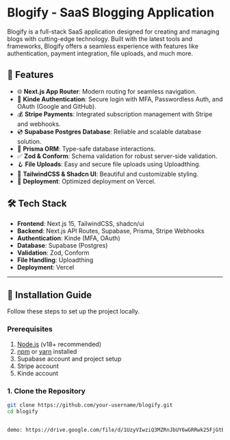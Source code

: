 # Blogify - SaaS Blogging Application

Blogify is a full-stack SaaS application designed for creating and managing blogs with cutting-edge technology. Built with the latest tools and frameworks, Blogify offers a seamless experience with features like authentication, payment integration, file uploads, and much more.

## 🌟 Features

- 🌐 **Next.js App Router**: Modern routing for seamless navigation.
- 🔐 **Kinde Authentication**: Secure login with MFA, Passwordless Auth, and OAuth (Google and GitHub).
- 💰 **Stripe Payments**: Integrated subscription management with Stripe and webhooks.
- 💿 **Supabase Postgres Database**: Reliable and scalable database solution.
- 💨 **Prisma ORM**: Type-safe database interactions.
- ✅ **Zod & Conform**: Schema validation for robust server-side validation.
- 🪝 **File Uploads**: Easy and secure file uploads using Uploadthing.
- 🎨 **TailwindCSS & Shadcn UI**: Beautiful and customizable styling.
- 🚀 **Deployment**: Optimized deployment on Vercel.

## 🛠 Tech Stack

- **Frontend**: Next.js 15, TailwindCSS, shadcn/ui
- **Backend**: Next.js API Routes, Supabase, Prisma, Stripe Webhooks
- **Authentication**: Kinde (MFA, OAuth)
- **Database**: Supabase (Postgres)
- **Validation**: Zod, Conform
- **File Handling**: Uploadthing
- **Deployment**: Vercel

---

## 🔧 Installation Guide

Follow these steps to set up the project locally.

### Prerequisites

1. [Node.js](https://nodejs.org/) (v18+ recommended)
2. [npm](https://www.npmjs.com/) or [yarn](https://yarnpkg.com/) installed
3. Supabase account and project setup
4. Stripe account
5. Kinde account

### 1. Clone the Repository

```bash
git clone https://github.com/your-username/blogify.git
cd blogify


demo: https://drive.google.com/file/d/1UzyVIwziQ3MZRnJbUY6wGRRwk25FjGtB/view?usp=sharing
